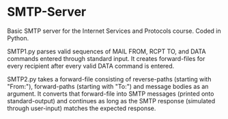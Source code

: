 # SMTP-Server
Basic SMTP server for the Internet Services and Protocols course. Coded in Python.

SMTP1.py parses valid sequences of MAIL FROM, RCPT TO, and DATA commands entered through standard input. It creates forward-files for every recipient after every valid DATA command is entered.

SMTP2.py takes a forward-file consisting of reverse-paths (starting with "From:"), forward-paths (starting with "To:") and message bodies as an argument. It converts that forward-file into SMTP messages (printed onto standard-output) and continues as long as the SMTP response (simulated through user-input) matches the expected response.
